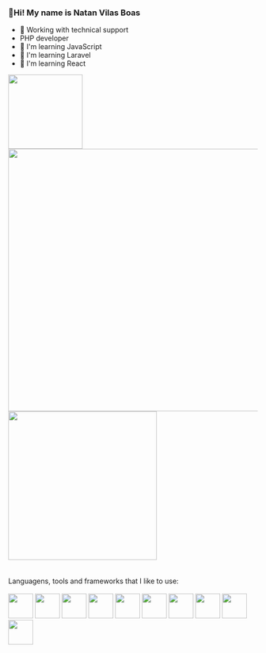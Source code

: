 ### 👋Hi! My name is Natan Vilas Boas

- 🔭 Working with technical support
- PHP developer
- 📕 I'm learning JavaScript
- 📕 I'm learning Laravel
- 📕 I'm learning React
<div>
  <a href="https://github.com/Natan200-2">
  <img height="150px"src="https://github-readme-stats.vercel.app/api?username=Natan200-2&show_icons=true&theme=codeSTACKr">
  </a>
</div>  
<div>
<img 
 width="530px" src="https://cdna.artstation.com/p/assets/images/images/060/460/880/original/pixel-jeff-chill-mario-2023-2.gif?1678633376">
  <img height="300px" src="https://github-readme-stats.vercel.app/api/top-langs/?username=Natan200-2&layout=donut-vertical&theme=codeSTACKr&width=100px">
  </div>
  <br>
  <br>
<div>
  Languagens, tools and frameworks that I like to use:
</div>
  <br>
<div>
  <img height="50cm" src="https://cdn.jsdelivr.net/gh/devicons/devicon/icons/html5/html5-original.svg" />
  <img height="50cm" src="https://cdn.jsdelivr.net/gh/devicons/devicon/icons/css3/css3-original.svg" />
  <img height="50cm" src="https://cdn.jsdelivr.net/gh/devicons/devicon/icons/javascript/javascript-original.svg" />
  <img height="50cm" src="https://cdn.jsdelivr.net/gh/devicons/devicon/icons/react/react-original.svg" />
  <img height="50cm" src="https://cdn.jsdelivr.net/gh/devicons/devicon/icons/laravel/laravel-plain.svg" />
  <img height="50cm" src="https://cdn.jsdelivr.net/gh/devicons/devicon/icons/androidstudio/androidstudio-original.svg" />
  <img height="50cm" src="https://cdn.jsdelivr.net/gh/devicons/devicon/icons/mysql/mysql-original.svg" />
  <img height="50cm" src="https://cdn.jsdelivr.net/gh/devicons/devicon/icons/illustrator/illustrator-line.svg" />
  <img height="50cm" src="https://cdn.jsdelivr.net/gh/devicons/devicon/icons/photoshop/photoshop-line.svg" />
  <img height="50cm" src="https://cdn.jsdelivr.net/gh/devicons/devicon/icons/figma/figma-original.svg" />
</div>
